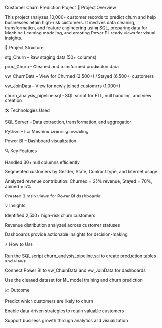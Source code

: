 Customer Churn Prediction Project
🚀 Project Overview

This project analyzes 10,000+ customer records to predict churn and help businesses retain high-risk customers. It involves data cleaning, transformation, and feature engineering using SQL, preparing data for Machine Learning modeling, and creating Power BI-ready views for visual insights.

📂 Project Structure

stg_Churn – Raw staging data (50+ columns)

prod_Churn – Cleaned and transformed production data

vw_ChurnData – View for Churned (2,500+) / Stayed (6,500+) customers

vw_JoinData – View for newly joined customers (1,000+)

churn_analysis_pipeline.sql – SQL script for ETL, null handling, and view creation

🛠️ Technologies Used

SQL Server – Data extraction, transformation, and aggregation

Python – For Machine Learning modeling

Power BI – Dashboard visualization

🔍 Key Features

Handled 30+ null columns efficiently

Segmented customers by Gender, State, Contract type, and Internet usage

Analyzed revenue contribution: Churned = 25% revenue, Stayed = 70%, Joined = 5%

Created 2 main views for Power BI dashboards

💡 Insights

Identified 2,500+ high-risk churn customers

Revenue distribution analyzed across customer statuses

Dashboards provide actionable insights for decision-making

⚡ How to Use

Run the SQL script churn_analysis_pipeline.sql to create production tables and views

Connect Power BI to vw_ChurnData and vw_JoinData for dashboards

Use the cleaned dataset for ML model training and churn prediction

📈 Outcome

Predict which customers are likely to churn

Enable data-driven strategies to retain valuable customers

Support business growth through analytics and visualization
